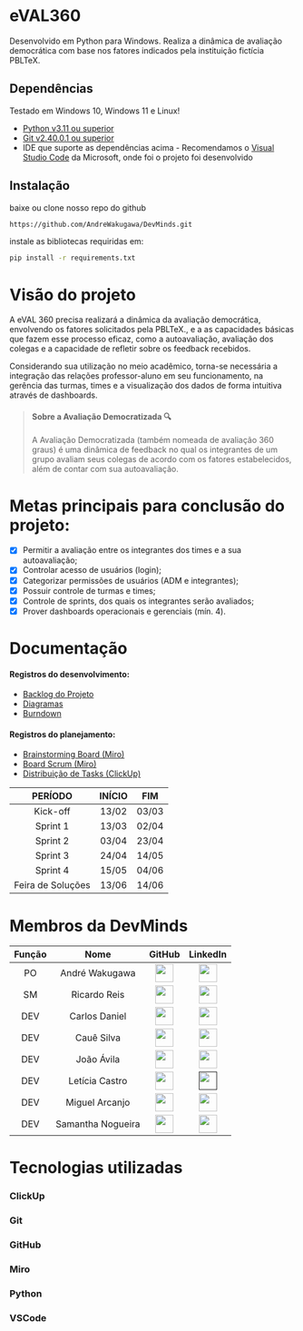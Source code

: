 # eVAL360

Desenvolvido em Python para Windows. Realiza a dinâmica de avaliação democrática com base nos fatores indicados pela instituição fictícia PBLTeX.

## Dependências
Testado em Windows 10, Windows 11 e Linux!
- [Python v3.11 ou superior](https://www.python.org/downloads/release/python-3113/)
- [Git v2.40.0.1 ou superior](https://git-scm.com/download/win)
- IDE que suporte as dependências acima - Recomendamos o [Visual Studio Code](https://code.visualstudio.com/download) da Microsoft, onde foi o projeto foi desenvolvido

## Instalação
baixe ou clone nosso repo do github
````sh
https://github.com/AndreWakugawa/DevMinds.git
````

instale as bibliotecas requiridas em:
````sh
pip install -r requirements.txt
````

# Visão do projeto

A eVAL 360 precisa realizará a dinâmica da avaliação democrática, envolvendo os fatores solicitados pela PBLTeX., e a as capacidades básicas que fazem esse processo eficaz, como a autoavaliação, avaliação dos colegas e a capacidade de refletir sobre os feedback recebidos.

Considerando sua utilização no meio acadêmico, torna-se necessária a integração das relações professor-aluno em seu funcionamento, na gerência das turmas, times e a visualização dos dados de forma intuitiva através de dashboards.

> #### Sobre a Avaliação Democratizada 🔍
> A Avaliação Democratizada (também nomeada de avaliação 360 graus) é uma dinâmica de feedback no qual os integrantes de um grupo avaliam seus colegas de acordo com os fatores estabelecidos, além de contar com sua autoavaliação.

# Metas principais para conclusão do projeto:

 - [x] Permitir a avaliação entre os integrantes dos times e a sua autoavaliação;
 - [x] Controlar acesso de usuários (login);
 - [x] Categorizar permissões de usuários (ADM e integrantes);
 - [x] Possuir controle de turmas e times;
 - [x] Controle de sprints, dos quais os integrantes serão avaliados;
 - [x] Prover dashboards operacionais e gerenciais (mín. 4).

# Documentação

#### Registros do desenvolvimento:
- [Backlog do Projeto](https://docs.google.com/spreadsheets/d/e/2PACX-1vSXrU8hRDdd5Apd1vfbBjka0u4s6GjrnXp_hvKuKjeOLnAqt-WeYSWXtWQMfjsiSOKTDUmlaPw51owL/pubhtml?gid=0&single=true)
- [Diagramas](https://github.com/AndreWakugawa/DevMinds/blob/main/SprintLogs/DiagramaDB1.0.png)
- [Burndown](https://docs.google.com/spreadsheets/d/e/2PACX-1vRdwpLgvWcvig2SOhYX_FDh5E4AYJBPrE1isTvE45dqPB6IWCuHwFDruRlMcrJ7TGdVD6nyTaUSPD2c/pubhtml?gid=806038905&single=true)

#### Registros do planejamento:
- [Brainstorming Board (Miro)](https://miro.com/app/board/uXjVMe5mTZ4=/?share_link_id=136549221515)
- [Board Scrum (Miro)](https://miro.com/app/board/uXjVMY5EpQI=/?share_link_id=258031151867)
- [Distribuição de Tasks (ClickUp)](https://sharing.clickup.com/9007095918/l/5-90070672026-1/list)

| PERÍODO | INÍCIO | FIM |
| :---: | :---: | :---: |
| Kick-off | 13/02 | 03/03 |
| Sprint 1 | 13/03 | 02/04 |
| Sprint 2 | 03/04 | 23/04 |
| Sprint 3 | 24/04 | 14/05 |
| Sprint 4 | 15/05 | 04/06 |
| Feira de Soluções | 13/06 | 14/06 |

# Membros da DevMinds

| Função | Nome | GitHub | LinkedIn |
| :---: | :---: | :---: | :---: |
| PO | André Wakugawa | [<img height="32" width="32" src="https://cdn.simpleicons.org/github" />](https://github.com/AndreWakugawa)| [<img height="32" width="32" src="https://cdn.simpleicons.org/linkedin" />](https://www.linkedin.com/in/andr%C3%A9-wakugawa-b07527182/) |
| SM | Ricardo Reis | [<img height="32" width="32" src="https://cdn.simpleicons.org/github" />](https://github.com/RicardoReis5)| [<img height="32" width="32" src="https://cdn.simpleicons.org/linkedin" />](https://www.linkedin.com/in/ricardo-reis-78a0b7271/)
| DEV | Carlos Daniel | [<img height="32" width="32" src="https://cdn.simpleicons.org/github" />](https://github.com/CarlosDan23)| [<img height="32" width="32" src="https://cdn.simpleicons.org/linkedin" />](https://www.linkedin.com/in/carlos-daniel-fonseca-de-souza-b20026205/) |
| DEV | Cauê Silva | [<img height="32" width="32" src="https://cdn.simpleicons.org/github" />](https://github.com/CauevSilv)| [<img height="32" width="32" src="https://cdn.simpleicons.org/linkedin" />](https://www.linkedin.com/in/cau%C3%AA-vieira-ba62b4244/) |
| DEV | João Ávila | [<img height="32" width="32" src="https://cdn.simpleicons.org/github" />](https://github.com/avilajp)| [<img height="32" width="32" src="https://cdn.simpleicons.org/linkedin" />](https://www.linkedin.com/in/joão-pedro-ávila-83a10a225/) |
| DEV | Letícia Castro | [<img height="32" width="32" src="https://cdn.simpleicons.org/github" />](https://github.com/castroleticia)| [<img height="32" width="32" src="https://cdn.simpleicons.org/linkedin" />]() |
| DEV | Miguel Arcanjo | [<img height="32" width="32" src="https://cdn.simpleicons.org/github" />](https://github.com/MiguelArc01)| [<img height="32" width="32" src="https://cdn.simpleicons.org/linkedin" />](https://www.linkedin.com/in/miguel-arcanjo-%C3%A1vila-872637230) |
| DEV | Samantha Nogueira | [<img height="32" width="32" src="https://cdn.simpleicons.org/github" />](https://github.com/samrln)| [<img height="32" width="32" src="https://cdn.simpleicons.org/linkedin" />](https://www.linkedin.com/in/samrln/) |

# Tecnologias utilizadas

### ClickUp [<img height="15" width="15" src="https://cdn.simpleicons.org/clickup" />](https://clickup.com/)

### Git [<img height="15" width="15" src="https://cdn.simpleicons.org/git" />](https://git-scm.com/)

### GitHub [<img height="15" width="15" src="https://cdn.simpleicons.org/github" />](https://github.com/)

### Miro [<img height="15" width="15" src="https://cdn.simpleicons.org/miro/yellow" />](https://miro.com/pt/)

### Python [<img height="15" width="15" src="https://cdn.simpleicons.org/python" />](https://www.python.org/)

### VSCode [<img height="15" width="15" src="https://cdn.simpleicons.org/visualstudiocode" />](https://code.visualstudio.com/)
